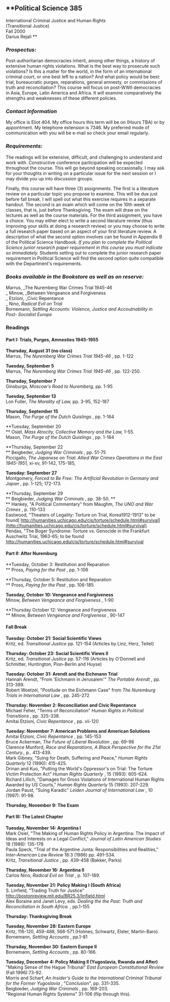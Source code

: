 ## **Political Science 385  
International Criminal Justice and Human Rights  
(Transitional Justice)  
Fall 2000  
Darius Rejali **

###  

### **_Prospectus:_**

Post-authoritarian democracies inherit, among other things, a history of
extensive human rights violations. What is the best way to prosecute such
violations? Is this a matter for the world, in the form of an international
criminal court, or one best left to a nation? And what policy would be best:
trial, bureaucratic purges, reparations, general amnesty, or commissions of
truth and reconciliation? This course will focus on post-WWII democracies in
Asia, Europe, Latin America and Africa. It will examine comparatively the
strengths and weaknesses of these different policies.



###  **_Contact Information_**

My office is Eliot 404. My office hours this term will be on (Hours TBA) or by
appointment. My telephone extension is 7346. My preferred mode of
communication with you will be e-mail so check your email regularly.



###  **_Requirements:_**

The readings will be extensive, difficult, and challenging to understand and
work with. Constructive conference participation will be expected throughout
the course. This will go beyond speaking occasionally. I may ask for your
thoughts in writing on a particular issue for the next session or I may divide
you up into discussion groups.

Finally, this course will have three (3) assignments. The first is a
literature review on a particular topic you propose to examine. This will be
due just before fall break. I will spell out what this exercise requires in a
separate handout. The second is an exam which will come on the 10th week of
classes, that is, just before Thanksgiving. The exam will draw on the lectures
as well as the course materials. For the third assignment, you have a choice.
You may either elect to write a second literature review (thus improving your
skills at doing a research review) or you may choose to write a full research
paper based on an aspect of your first literature review. A description of
what the second option involves can be found in Appendix B of the Political
Science Handbook. _If you plan to complete the Political Science junior
research paper requirement in this course you must indicate so immediately._
Students setting out to complete the junior research paper requirement in
Political Science will find the second option quite compatible with the
Department's requirements.



### **_Books available in the Bookstore as well as on reserve:_**

Marrus, _The Nuremberg War Crimes Trial 1945-46  
_ Minow, _Between Vengeance and Forgiveness  
_ Etzioni, _Civic Repentance  
_ Nino, _Radical Evil on Trial_  
Bornemann, _Settling Accounts: Violence, Justice and Accoutnability in Post-
Socialist Europe_

###  **Readings**

#### **Part I: Trials, Purges, Amnesties 1945-1955**

**Thursday, August 31 (no class)**  
Marrus, _The Nuremberg War Crimes Trial 1945-46_ , pp. 1-122

**Tuesday, September 5**  
Marrus, _The Nuremberg War Crimes Trial 1945-46_ , pp. 122-250.

**Thursday, September 7**  
Ginsburgs, _Moscow's Road to Nuremberg,_ pp. 1-95

**Tuesday, September 13**  
Lon Fuller, _The Morality of Law,_ pp. 3-95, 152-187

**Thursday, September 15**  
Mason, _The Purge of the Dutch Quislings_ , pp. 1-164

**Tuesday, September 20  
** Osiel, _Mass Atrocity, Collective Memory and the Law,_ 1-55.  
Mason, _The Purge of the Dutch Quislings_ , pp. 1-164

**Thursday, September 22  
** Beigbeder, _Judging War Criminals_ , pp. 51-75  
Piccigallo, _The Japanese on Trial: Allied War Crimes Operations in the East
1945-1951,_ xi-xv, 91-142, 175-185,

**Tuesday: September 27**  
Montgomery, _Forced to Be Free: The Artificial Revolution in Germany and
Japan_ , pp. 1-125; 172-173.

**Thursday, September 29  
** Beigbieder, _Judging War Criminals_ , pp. 38-50. **  
** Hankey, "A Political Commentary" from Maughm, _The UNO and War Crimes_ , p.
110-133  
Eastwood, "Theaters of Legality: Torture on Trial, Korea1912-1913" to be
found[
http://humanities.uchicago.edu/cis/torture/schedule.html#survival](http://humanities.uchicago.edu/cis/torture/schedule.html#survival)  
Pendas, "The Boger Syndrome: Torture vs. Genocide in the Frankfurt Auschwitz
Trial, 1963-65; to be found
<http://humanities.uchicago.edu/cis/torture/schedule.html#survival>

####  **Part II: After Nuremburg**

**Tuesday, October 3: Restitution and Reparation  
** Pross, _Paying for the Past_ , pp. 1-106

**Thursday, October 5: Restitution and Reparation  
** Pross, _Paying for the Past_ , pp. 106-185

**Tuesday, October 10: Vengeance and Forgiveness**  
Minow, _Between Vengeance and Forgiveness_ , 1-90

**Thursday October 12: Vengeance and Forgiveness  
** Minow, _Between Vengeance and Forgiveness_ , 90-147

####  **Fall Break**

**Tuesday: October 21: Social Scientific Views**  
Kritz, ed. _Transitional Justice_ pp. 121-154 (Articles by Linz, Herz, Teitel)

**Thursday: October 23: Social Scientific Views II**  
Kritz, ed. _Transitional Justice_ pp. 57-116 (Articles by O'Donnell and
Schmitter, Huntington, Pion-Berlin and Huyse)

**Tuesday: October 31: Arendt and the Eichmann Trial**  
Hannah Arendt,  "From 'Eichmann in Jerusalem'" _The Portable Arendt_ , pp.
313-389.  
Robert Woetzel, "Postlude on the Eichmann Case" from _The Nuremburg Trials in
International Law_ , pp. 245-272

**Thursday: November 2: Reconciliation and Civic Repentance**  
Michael Feher,  "Terms of Reconciliation" _Human Rights in Political
Transitions_ , pp. 325-338.  
Amitai Etzioni, _Civic Repentance_ , pp. vii-120

**Tuesday: November 7: American Problems and American Solutions**  
Amitai Etzioni, _Civic Repentance_ , pp. 145-153  
Bruce Ackerman, _The Future of Liberal Revolution_ , pp. 69-98  
Clarence Munford, _Race and Reparations, A Black Perspective for the 21st
Century.,_ p.. 413-439.  
Mark Gibney, "Suing for Death, Suffering and Peace," _Human Rights Quarterly_
12 (1990): 415-425.  
Drinan and Kuo,  "Putting the World's Oppressor's on Trial: The Torture Victim
Protection Act" _Human Rights Quarterly_ , 15 (1993): 605-624.  
Richard Lillich, "Damages for Gross Violations of International Human Rights
Awarded by US Courts," _Human Rights Quarterly_ 15 (1993): 207-229.  
Jordan Paust,  "Suing Karadic" _Leiden Journal of International Law_ , 10
(1997): 91-98.

**Thursday, November 9: The Exam**

####  **Part III: The Latest Chapter**

**Tuesday, November 14: Argentina I**  
Mark Osiel,  "The Making of Human Rights Policy in Argentina: The Impact of
Ideas and Interests on a Legal Conflict," _Journal of Latin American Studies_
18 (1986): 135-178  
Paula Speck,  "Trial of the Argentine Junta: Responsibilities and Realities,"
_Inter-American Law Review_ 18:3 (1986) pp. 491-534.  
Kritz, _Transitional Justice_ , pp. 439-458 (Bakker, Parks)

**Thursday, November 16: Argentina II**  
Carlos Nino, _Radical Evil on Trial_ , p. 107-189.

**Tuesday, November 21: Policy Making I (South Africa)**  
S. Linfield,  "Trading Truth for Justice"
http://bostonreview.mit.edu/BR25.3/linfield.html  
Alex Boraine and Janet Levy, eds. _Dealing the the Past: Truth and
Reconciliation in South Africa._ , pp.1-155

**Thursday: Thanksgiving Break**

**Tuesday, November 28: Eastern Europe**  
Kritz, 116-120, 459-488, 566-571.(Holmes, Schwartz, Elster, Martin-Baro).  
Bornemann, _Settling Accounts_ , pp.1-81

**Thursday, November 30: Eastern Europe II**  
Bornemann, _Settling Accounts_ , pp. 80-166.

**Tuesday, December 4: Policy Making II (Yugoslavia, Rwanda and After)**  
"Making Sense of the Hague Tribunal" _East European Constitutional Review_
(Fall 1996):73-92.  
Morris and Scharf, _An Insider's Guide to the International Criminal Tribunal
for the Former Yugoslavia_ ,  "Conclusion", pp. 331-335.  
Beigbieder, _Judging War Criminals_ , pp. 169-203.  
"Regional Human Rights Systems" 31-106 (flip through this).

